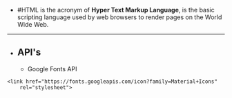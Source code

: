 - #HTML is the acronym of **Hyper Text Markup Language**, is the basic scripting language used by web browsers to render pages on the World Wide Web.
- --
- ## API's
	- Google Fonts API
```
<link href="https://fonts.googleapis.com/icon?family=Material+Icons"      rel="stylesheet">
```